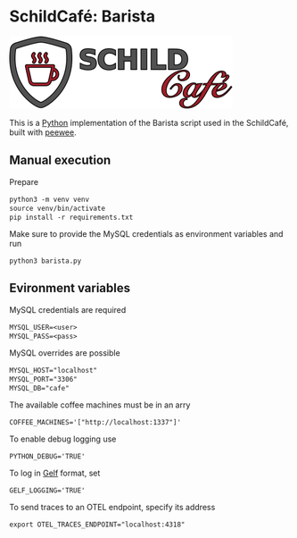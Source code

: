 # SchildCafé: Barista

![SchildCafé](logo.png)

This is a [Python](https://go.dev/) implementation of the Barista script used in the SchildCafé,
built with [peewee](http://docs.peewee-orm.com/en/latest/).

## Manual execution

Prepare

```shell
python3 -m venv venv
source venv/bin/activate
pip install -r requirements.txt
```

Make sure to provide the MySQL credentials as environment variables and run

```shell
python3 barista.py
```

## Evironment variables

MySQL credentials are required

```shell
MYSQL_USER=<user>
MYSQL_PASS=<pass>
```

MySQL overrides are possible

```shell
MYSQL_HOST="localhost"
MYSQL_PORT="3306"
MYSQL_DB="cafe"
```

The available coffee machines must be in an arry

```shell
COFFEE_MACHINES='["http://localhost:1337"]'
```

To enable debug logging use

```shell
PYTHON_DEBUG='TRUE'
```

To log in [Gelf](https://go2docs.graylog.org/5-0/getting_in_log_data/gelf.html#GELFPayloadSpecification) format, set

```shell
GELF_LOGGING='TRUE'
```

To send traces to an OTEL endpoint, specify its address

```shell
export OTEL_TRACES_ENDPOINT="localhost:4318"
```
